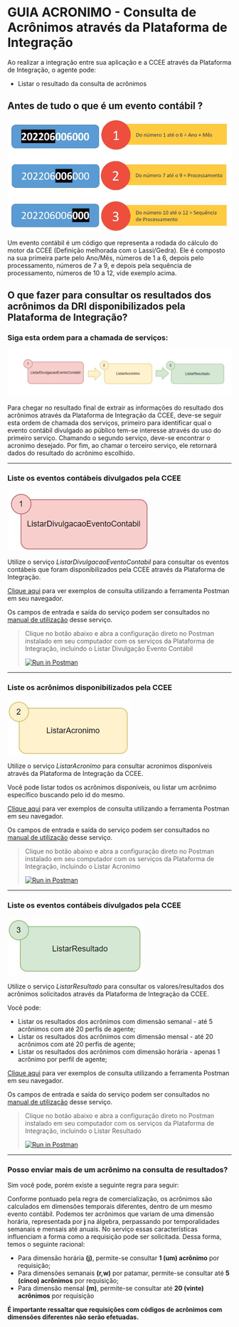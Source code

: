 # GUIA ACRONIMO - Consulta de Acrônimos através da Plataforma de Integração
Ao realizar a integração entre sua aplicação e a CCEE através da Plataforma de Integração, o agente pode:

- Listar o resultado da consulta de acrônimos

## Antes de tudo o que é um evento contábil ?

![Guia Acronimo - Evento Contabil](./img/EventoContabil.JPG)

Um evento contábil é um código que representa a rodada do cálculo do motor da CCEE (Definição melhorada com o Lassi/Gedra). Ele é composto na sua primeira parte pelo Ano/Mês, números de 1 a 6, depois pelo processamento, números de 7 a 9, e depois pela sequência de processamento, números de 10 a 12, vide exemplo acima.


## O que fazer para consultar os resultados dos acrônimos da DRI disponibilizados pela Plataforma de Integração?

### Siga esta ordem para a chamada de serviços:

![Guia Acronimo - Ordem Serviços](./img/OrdemGuiaAcronimo.JPG)
 

Para chegar no resultado final de extrair as informações do resultado dos acrônimos através da Plataforma de Integração da CCEE, deve-se seguir esta ordem de chamada dos serviços, primeiro para identificar qual o evento contábil divulgado ao público tem-se interesse através do uso do primeiro serviço. Chamando o segundo serviço, deve-se encontrar o acronimo desejado. Por fim, ao chamar o terceiro serviço, ele retornará dados do resultado do acrônimo escolhido.

--- 
 
### Liste os eventos contábeis divulgados pela CCEE

![Guia Acronimo - passo 1](./img/Passo1GuiaAcronimo.JPG)

Utilize o serviço *ListarDivulgacaoEventoContabil* para consultar os eventos contábeis que foram disponibilizados pela CCEE através da Plataforma de Integração.

[Clique aqui](https://documenter.getpostman.com/view/12351215/UzJJucpF#87f02261-4a72-47bf-b1c7-db79bb3bdcab) para ver exemplos de consulta utilizando a ferramenta Postman em seu navegador.
    
Os campos de entrada e saída do serviço podem ser consultados no [manual de utilização](https://www.ccee.org.br/documents/80415/919484/ListarDivulgacaoEventoContabilV2.pdf/e7b35bc2-7b39-f543-0972-ab9af0db9621) desse serviço. 

> Clique no botão abaixo e abra a configuração direto no Postman instalado em seu computador com os serviços da Plataforma de Integração, incluindo o Listar Divulgação Evento Contábil
>
> [![Run in Postman](https://run.pstmn.io/button.svg)](https://app.getpostman.com/run-collection/27dc730daa9ea47cfa3e)

---

### Liste os acrônimos disponibilizados pela CCEE

![Guia Acronimo - passo 2](./img/Passo2GuiaAcronimo.JPG)

Utilize o serviço *ListarAcronimo* para consultar acronimos disponíveis através da Plataforma de Integração da CCEE.

Você pode listar todos os acrônimos disponíveis, ou listar um acrônimo específico buscando pelo id do mesmo.

[Clique aqui](https://documenter.getpostman.com/view/12351215/UzJJucpF#acea95c9-86a9-4b63-83d6-302a66f80be1) para ver exemplos de consulta utilizando a ferramenta Postman em seu navegador.
    
Os campos de entrada e saída do serviço podem ser consultados no [manual de utilização](https://www.ccee.org.br/documents/80415/919484/ListarAcronimoV2.pdf/08456487-df2f-ea7e-0b3a-8861bb81acf1) desse serviço. 

> Clique no botão abaixo e abra a configuração direto no Postman instalado em seu computador com os serviços da Plataforma de Integração, incluindo o Listar Acronimo
>
> [![Run in Postman](https://run.pstmn.io/button.svg)](https://app.getpostman.com/run-collection/27dc730daa9ea47cfa3e)

---

### Liste os eventos contábeis divulgados pela CCEE

![Guia Acronimo - passo 3](./img/Passo3GuiaAcronimo.JPG)

Utilize o serviço *ListarResultado* para consultar os valores/resultados dos acrônimos solicitados através da Plataforma de Integração da CCEE.

Você pode:
- Listar os resultados dos acrônimos com dimensão semanal - até 5 acrônimos com até 20 perfis de agente;
- Listar os resultados dos acrônimos com dimensão mensal - até 20 acrônimos com até 20 perfis de agente;
- Listar os resultados dos acrônimos com dimensão horária - apenas 1 acrônimo por perfil de agente;


[Clique aqui](https://documenter.getpostman.com/view/12351215/UzJJucpF#87f02261-4a72-47bf-b1c7-db79bb3bdcab) para ver exemplos de consulta utilizando a ferramenta Postman em seu navegador.
    
Os campos de entrada e saída do serviço podem ser consultados no [manual de utilização](https://www.ccee.org.br/documents/80415/919484/ListarResultadoV2%20(1).pdf/9ee51a45-74ce-3295-69af-d03f77a992b1) desse serviço. 

> Clique no botão abaixo e abra a configuração direto no Postman instalado em seu computador com os serviços da Plataforma de Integração, incluindo o Listar Resultado
>
> [![Run in Postman](https://run.pstmn.io/button.svg)](https://app.getpostman.com/run-collection/27dc730daa9ea47cfa3e)

---

### Posso enviar mais de um acrônimo na consulta de resultados?

Sim você pode, porém existe a seguinte regra para seguir:

Conforme pontuado pela regra de comercialização, os acrônimos são calculados em dimensões temporais diferentes, dentro de um mesmo evento contábil. Podemos ter acrônimos que variam de uma dimensão horária, representada por **j** na álgebra, perpassando por temporalidades semanais e mensais até anuais. No serviço essas características influenciam a forma como a requisição pode ser solicitada. Dessa forma, temos o seguinte racional:

- Para dimensão horária **(j)**, permite-se consultar **1 (um) acrônimo** por requisição;
- Para dimensões semanais **(r,w)** por patamar, permite-se consultar até **5 (cinco) acrônimos** por requisição;
- Para dimensão mensal **(m)**, permite-se consultar até **20 (vinte) acrônimos** por requisição

**É importante ressaltar que requisições com códigos de acrônimos com dimensões diferentes não serão efetuadas.**


